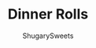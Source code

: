 ---
layout: ../../layouts/MarkdownPostLayout.astro
title: Dinner Rolls
author: ShugarySweets
pubDate: 2020-05-22
description: "Nothing beats the taste of homemade Dinner Rolls! Try this soft, buttery, and very easy yeast roll recipe to complete your next family dinner."
image_url: https://www.shugarysweets.com/wp-content/uploads/2020/07/dinner-rolls-3.jpg
tags: ["Breads","American"]
calories: 139
protein: 4
carbohydrates: 24
fats: 3
fiber: 1
ingredients: ["1/3 cup warm water","1 Tbsp granulated sugar","2 1/4 tsp (one package) active dry yeast","2 cups all-purpose flour, divided","1 tsp kosher salt","1/2 cup milk","2 Tbsp unsalted butter, plus more for melting on top"]
serves: 9
time: "2 hours 5 minutes"
prepTime: "15 minutes"
instructions: ["Combine warm water with sugar and yeast in a small bowl or glass measuring cup. Allow to proof for about 10 minutes.","In a large mixing bowl, combine 1 cup of flour with the salt. ","Warm the milk and butter in a small saucepan on the stove over low heat, until butter is melted and temperature is around 110°F. Add this to the flour and salt. Beat with electric mixer or by hand until well combined. Add in ¼ cup more flour and the yeast mixture and again mix until well combined. Continue mixing in ¼ cup flour at a time until a soft ball of dough forms. ","Knead with hands, or dough hook attachment on stand mixer, until smooth and elastic - about 5 to 7 minutes. Place dough in bowl and cover and let rest for 20 minutes.","Place dough on well floured surface and divide into 9 equal-sized pieces. Roll each piece into a ball and place in a well greased 9” cake round or 9x9” baking dish.","Cover and allow to rise until doubled in size, about 45 to 60 minutes.","Brush tops of rolls with melted butter, and bake at 375°F for 20 minutes, until golden brown on top. Remove from oven and allow to cool in pan for 10 minutes. Brush again with melted butter if desired. Serve warm."]
nutrition: ["139 calories","24 grams carbohydrates","8 milligrams cholesterol","3 grams fat","1 grams fiber","4 grams protein","2 grams saturated fat","267 milligrams sodium","1 grams sugar","0 grams trans fat","1 grams unsaturated fat"]
---